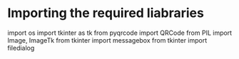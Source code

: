 # Importing the required liabraries
import os
import tkinter as tk
from pyqrcode import QRCode
from PIL import Image, ImageTk
from tkinter import messagebox
from tkinter import filedialog







